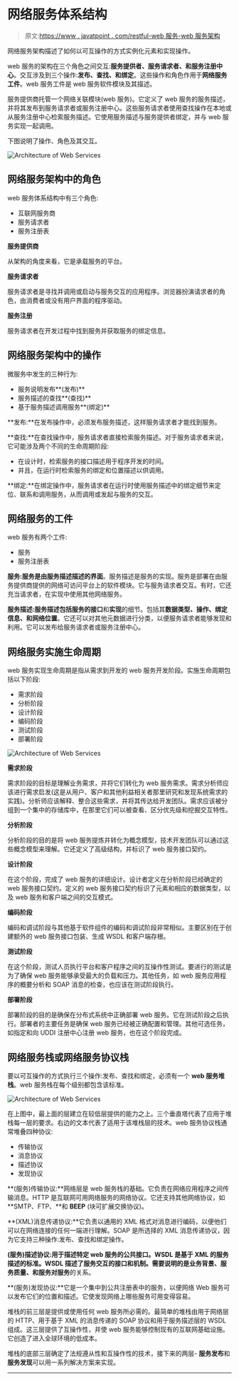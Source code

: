 # 网络服务体系结构

> 原文:[https://www . javatpoint . com/restful-web 服务-web 服务架构](https://www.javatpoint.com/restful-web-services-architecture-of-web-services)

网络服务架构描述了如何以可互操作的方式实例化元素和实现操作。

web 服务的架构在三个角色之间交互:**服务提供者、服务请求者、**和**服务注册中心**。交互涉及到三个操作:**发布、查找、**和**绑定**。这些操作和角色作用于**网络服务工件**。web 服务工件是 web 服务软件模块及其描述。

服务提供商托管一个网络关联模块(web 服务)。它定义了 web 服务的服务描述，并将其发布到服务请求者或服务注册中心。这些服务请求者使用查找操作在本地或从服务注册中心检索服务描述。它使用服务描述与服务提供者绑定，并与 web 服务实现一起调用。

下图说明了操作、角色及其交互。

![Architecture of Web Services](img/42ceb8c9e41f36589b42dc73c4640635.png)

## 网络服务架构中的角色

web 服务体系结构中有三个角色:

*   互联网服务商
*   服务请求者
*   服务注册表

**服务提供商**

从架构的角度来看，它是承载服务的平台。

**服务请求者**

服务请求者是寻找并调用或启动与服务交互的应用程序。浏览器扮演请求者的角色，由消费者或没有用户界面的程序驱动。

**服务注册**

服务请求者在开发过程中找到服务并获取服务的绑定信息。

## 网络服务架构中的操作

微服务中发生的三种行为:

*   服务说明发布**(发布)**
*   服务描述的查找**(查找)**
*   基于服务描述调用服务**(绑定)**

**发布:**在发布操作中，必须发布服务描述，这样服务请求者才能找到服务。

**查找:**在查找操作中，服务请求者直接检索服务描述。对于服务请求者来说，它可能涉及两个不同的生命周期阶段:

*   在设计时，检索服务的接口描述用于程序开发的时间。
*   并且，在运行时检索服务的绑定和位置描述以供调用。

**绑定:**在绑定操作中，服务请求者在运行时使用服务描述中的绑定细节来定位、联系和调用服务，从而调用或发起与服务的交互。

## 网络服务的工件

web 服务有两个工件:

*   服务
*   服务注册表

**服务:**服务是由服务描述描述的**界面**。服务描述是服务的实现。服务是部署在由服务提供商提供的网络可访问平台上的软件模块。它与服务请求者交互。有时，它还充当请求者，在实现中使用其他网络服务。

**服务描述:**服务描述包括服务的**接口**和**实现**的细节。包括其**数据类型、操作、绑定信息、**和**网络位置**。它还可以对其他元数据进行分类，以便服务请求者能够发现和利用。它可以发布给服务请求者或服务注册中心。

## 网络服务实施生命周期

web 服务实现生命周期是指从需求到开发的 web 服务开发阶段。实施生命周期包括以下阶段:

*   需求阶段
*   分析阶段
*   设计阶段
*   编码阶段
*   测试阶段
*   部署阶段

![Architecture of Web Services](img/8d49ec7efa4a2318d6a5232d772e56a8.png)

**需求阶段**

需求阶段的目标是理解业务需求，并将它们转化为 web 服务需求。需求分析师应该进行需求启发(这是从用户、客户和其他利益相关者那里研究和发现系统需求的实践)。分析师应该解释、整合这些需求，并将其传达给开发团队。需求应该被分组到一个集中的存储库中，在那里它们可以被查看、区分优先级和挖掘交互特性。

**分析阶段**

分析阶段的目的是将 web 服务提炼并转化为概念模型，技术开发团队可以通过这些概念模型来理解。它还定义了高级结构，并标识了 web 服务接口契约。

**设计阶段**

在这个阶段，完成了 web 服务的详细设计。设计者定义在分析阶段已经确定的 web 服务接口契约。定义的 web 服务接口契约标识了元素和相应的数据类型，以及 web 服务和客户端之间的交互模式。

**编码阶段**

编码和调试阶段与其他基于软件组件的编码和调试阶段非常相似。主要区别在于创建额外的 web 服务接口包装、生成 WSDL 和客户端存根。

**测试阶段**

在这个阶段，测试人员执行平台和客户程序之间的互操作性测试。要进行的测试是为了确保 web 服务能够承受最大的负载和压力。其他任务，如 web 服务应用程序的概要分析和 SOAP 消息的检查，也应该在测试阶段执行。

**部署阶段**

部署阶段的目的是确保在分布式系统中正确部署 web 服务。它在测试阶段之后执行。部署者的主要任务是确保 web 服务已经被正确配置和管理。其他可选任务，如指定和向 UDDI 注册中心注册 web 服务，也在这个阶段完成。

## 网络服务栈或网络服务协议栈

要以可互操作的方式执行三个操作:发布、查找和绑定，必须有一个 **web 服务堆栈**。web 服务栈在每个级别都包含该标准。

![Architecture of Web Services](img/3c162964338d6ea64ffc00c2d89595fb.png)

在上图中，最上面的层建立在较低层提供的能力之上。三个垂直塔代表了应用于堆栈每一层的要求。右边的文本代表了适用于该堆栈层的技术。web 服务协议栈通常堆叠四种协议:

*   传输协议
*   消息协议
*   描述协议
*   发现协议

**(服务)传输协议:**网络层是 web 服务栈的基础。它负责在网络应用程序之间传输消息。HTTP 是互联网可用网络服务的网络协议。它还支持其他网络协议，如 **SMTP、FTP、**和 **BEEP** (块可扩展交换协议)。

**(XML)消息传递协议:**它负责以通用的 XML 格式对消息进行编码，以便他们可以在网络连接的任何一端进行理解。SOAP 是所选择的 XML 消息传递协议，因为它支持三种操作:发布、查找和绑定操作。

**(服务)描述协议:**用于描述特定 web 服务的公共接口。WSDL 是基于 XML 的服务描述的标准。WSDL 描述了服务交互的接口和机制。需要说明的是**业务背景、服务质量、**和**服务对服务**的关系。

**(服务)发现协议:**它是一个集中到公共注册表中的服务，以便网络 Web 服务可以发布它们的位置和描述。它使发现网络上哪些服务可用变得容易。

堆栈的前三层是提供或使用任何 web 服务所必需的。最简单的堆栈由用于网络层的 HTTP、用于基于 XML 的消息传递的 SOAP 协议和用于服务描述层的 WSDL 组成。这三层提供了互操作性，并使 web 服务能够控制现有的互联网基础设施。它创造了进入全球环境的低成本。

堆栈的底部三层确定了法规遵从性和互操作性的技术，接下来的两层- **服务发布**和**服务发现**可以用一系列解决方案来实现。

* * *